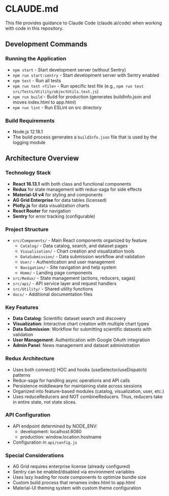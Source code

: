 # CLAUDE.md

This file provides guidance to Claude Code (claude.ai/code) when working with code in this repository.

## Development Commands

### Running the Application

- `npm start` - Start development server (without Sentry)
- `npm run start:sentry` - Start development server with Sentry enabled
- `npm test` - Run all tests
- `npm run test <file>` - Run specific test file (e.g., `npm run test src/Tests/Utility/objectUtils.test.js`)
- `npm run build` - Build for production (generates buildInfo.json and moves index.html to app.html)
- `npm run lint` - Run ESLint on src directory

### Build Requirements

- Node.js 12.18.1
- The build process generates a `buildInfo.json` file that is used by the logging module

## Architecture Overview

### Technology Stack

- **React 16.13.1** with both class and functional components
- **Redux** for state management with redux-saga for side effects
- **Material-UI v4** for styling and components
- **AG Grid Enterprise** for data tables (licensed)
- **Plotly.js** for data visualization charts
- **React Router** for navigation
- **Sentry** for error tracking (configurable)

### Project Structure

- `src/Components/` - Main React components organized by feature
  - `Catalog/` - Data catalog, search, and dataset pages
  - `Visualization/` - Chart creation and visualization tools
  - `DataSubmission/` - Data submission workflow and validation
  - `User/` - Authentication and user management
  - `Navigation/` - Site navigation and help system
  - `Home/` - Landing page components
- `src/Redux/` - State management (actions, reducers, sagas)
- `src/api/` - API service layer and request handlers
- `src/Utility/` - Shared utility functions
- `docs/` - Additional documentation files

### Key Features

- **Data Catalog**: Scientific dataset search and discovery
- **Visualization**: Interactive chart creation with multiple chart types
- **Data Submission**: Workflow for submitting scientific datasets with validation
- **User Management**: Authentication with Google OAuth integration
- **Admin Panel**: News management and dataset administration

### Redux Architecture

- Uses both connect() HOC and hooks (useSelector/useDispatch) patterns
- Redux-saga for handling async operations and API calls
- Persistence middleware for maintaining state across sessions
- Organized into feature-based modules (catalog, visualization, user, etc.)
- Uses reduceReducers and NOT combineReducers. Thus, reducers take in entire state, not state slices.

### API Configuration

- API endpoint determined by NODE_ENV:
  - development: localhost:8080
  - production: window.location.hostname
- Configuration in `api/config.js`

### Special Considerations

- AG Grid requires enterprise license (already configured)
- Sentry can be enabled/disabled via environment variables
- Uses lazy loading for route components to optimize bundle size
- Custom build process that renames index.html to app.html
- Material-UI theming system with custom theme configuration
